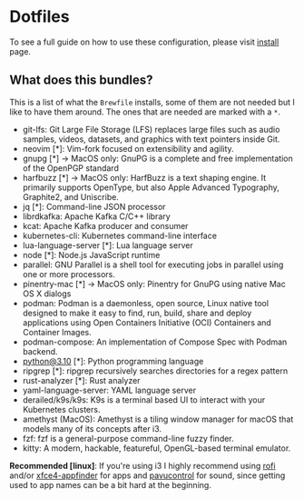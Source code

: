 # Dotfiles

To see a full guide on how to use these configuration, please visit [install](./docs/INSTALL.md) page.

## What does this bundles? 

This is a list of what the `Brewfile` installs, some of them are not needed but I like to have them around. The ones
that are needed are marked with a `*`.

- git-lfs: Git Large File Storage (LFS) replaces large files such as audio samples, videos, datasets, and graphics with text pointers inside Git.
- neovim [*]: Vim-fork focused on extensibility and agility.
- gnupg [*] -> MacOS only: GnuPG is a complete and free implementation of the OpenPGP standard
- harfbuzz [*] -> MacOS only: HarfBuzz is a text shaping engine. It primarily supports OpenType, but also Apple Advanced Typography, Graphite2, and Uniscribe.
- jq [*]: Command-line JSON processor
- librdkafka: Apache Kafka C/C++ library
- kcat: Apache Kafka producer and consumer
- kubernetes-cli: Kubernetes command-line interface
- lua-language-server [*]: Lua language server
- node [*]: Node.js JavaScript runtime
- parallel: GNU Parallel is a shell tool for executing jobs in parallel using one or more processors.
- pinentry-mac [*] -> MacOS only: Pinentry for GnuPG using native Mac OS X dialogs
- podman: Podman is a daemonless, open source, Linux native tool designed to make it easy to find, run, build, share and deploy applications using Open Containers Initiative (OCI) Containers and Container Images.
- podman-compose: An implementation of Compose Spec with Podman backend.
- python@3.10 [*]: Python programming language
- ripgrep [*]: ripgrep recursively searches directories for a regex pattern
- rust-analyzer [*]: Rust analyzer
- yaml-language-server: YAML language server
- derailed/k9s/k9s: K9s is a terminal based UI to interact with your Kubernetes clusters.
- amethyst (MacOS): Amethyst is a tiling window manager for macOS that models many of its concepts after i3.
- fzf: fzf is a general-purpose command-line fuzzy finder.
- kitty: A modern, hackable, featureful, OpenGL-based terminal emulator.

**Recommended [linux]**: If you're using i3 I highly recommend using [rofi](https://github.com/davatorium/rofi) and/or [xfce4-appfinder](https://gitlab.xfce.org/xfce/xfce4-appfinder) for apps and [pavucontrol](https://freedesktop.org/software/pulseaudio/pavucontrol/) for sound, since getting used to app names can be a bit hard at the beginning.  
